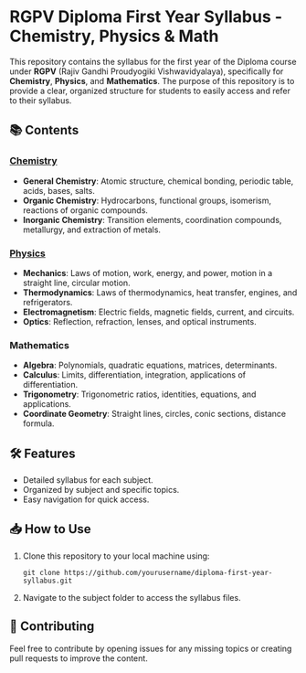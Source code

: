 # RGPV Diploma First Year Syllabus - Chemistry, Physics & Math

This repository contains the syllabus for the first year of the Diploma course under **RGPV** (Rajiv Gandhi Proudyogiki Vishwavidyalaya), specifically for **Chemistry**, **Physics**, and **Mathematics**. The purpose of this repository is to provide a clear, organized structure for students to easily access and refer to their syllabus.

## 📚 Contents
### [**Chemistry**](./Chemistry.md)
- **General Chemistry**: Atomic structure, chemical bonding, periodic table, acids, bases, salts.
- **Organic Chemistry**: Hydrocarbons, functional groups, isomerism, reactions of organic compounds.
- **Inorganic Chemistry**: Transition elements, coordination compounds, metallurgy, and extraction of metals.

### [**Physics**](./Physics.md)
- **Mechanics**: Laws of motion, work, energy, and power, motion in a straight line, circular motion.
- **Thermodynamics**: Laws of thermodynamics, heat transfer, engines, and refrigerators.
- **Electromagnetism**: Electric fields, magnetic fields, current, and circuits.
- **Optics**: Reflection, refraction, lenses, and optical instruments.

### **Mathematics**
- **Algebra**: Polynomials, quadratic equations, matrices, determinants.
- **Calculus**: Limits, differentiation, integration, applications of differentiation.
- **Trigonometry**: Trigonometric ratios, identities, equations, and applications.
- **Coordinate Geometry**: Straight lines, circles, conic sections, distance formula.

## 🛠️ Features
- Detailed syllabus for each subject.
- Organized by subject and specific topics.
- Easy navigation for quick access.

## 📥 How to Use
1. Clone this repository to your local machine using:
    ```
    git clone https://github.com/yourusername/diploma-first-year-syllabus.git
    ```
2. Navigate to the subject folder to access the syllabus files.

## 💬 Contributing
Feel free to contribute by opening issues for any missing topics or creating pull requests to improve the content.
